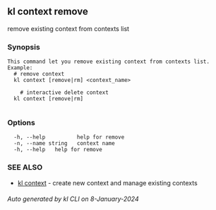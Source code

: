 ## kl context remove

remove existing context from contexts list

### Synopsis

```
This command let you remove existing context from contexts list.
Example:
  # remove context
  kl context [remove|rm] <context_name>

	# interactive delete context
  kl context [remove|rm]
	
```

### Options

```
  -h, --help          help for remove
  -n, --name string   context name
  -h, --help   help for remove
```

### SEE ALSO

* [kl context](kl_context.md)  - create new context and manage existing contexts

###### Auto generated by kl CLI on 8-January-2024
